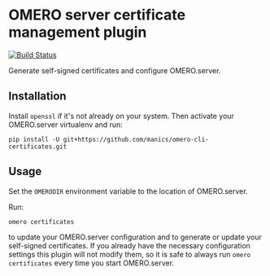 # OMERO server certificate management plugin
[![Build Status](https://travis-ci.com/manics/omero-cli-certificates.svg?branch=master)](https://travis-ci.com/manics/omero-cli-certificates)

Generate self-signed certificates and configure OMERO.server.


## Installation

Install `openssl` if it's not already on your system.
Then activate your OMERO.server virtualenv and run:
```
pip install -U git+https://github.com/manics/omero-cli-certificates.git
```


## Usage

Set the `OMERODIR` environment variable to the location of OMERO.server.

Run:
```
omero certificates
```
to update your OMERO.server configuration and to generate or update your self-signed certificates.
If you already have the necessary configuration settings this plugin will not modify them, so it is safe to always run `omero certificates` every time you start OMERO.server.
